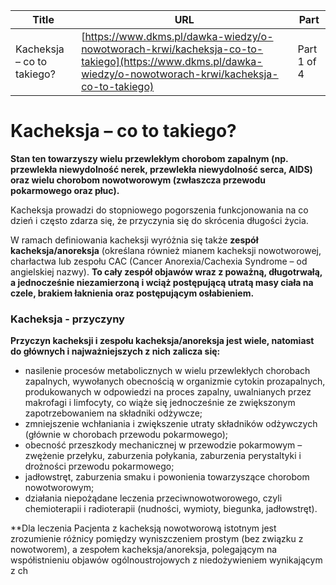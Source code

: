 | **Title**       | **URL**           | **Part**              |
|-----------------|-------------------|-----------------------|
| Kacheksja – co to takiego?         | [https://www.dkms.pl/dawka-wiedzy/o-nowotworach-krwi/kacheksja-co-to-takiego](https://www.dkms.pl/dawka-wiedzy/o-nowotworach-krwi/kacheksja-co-to-takiego)    | Part 1 of 4          |

# Kacheksja – co to takiego?

**Stan ten towarzyszy wielu przewlekłym chorobom zapalnym (np. przewlekła niewydolność nerek, przewlekła niewydolność serca, AIDS) oraz wielu chorobom nowotworowym (zwłaszcza przewodu pokarmowego oraz płuc).**


Kacheksja prowadzi do stopniowego pogorszenia funkcjonowania na co dzień i często zdarza się, że przyczynia się do skrócenia długości życia.


W ramach definiowania kacheksji wyróżnia się także **zespół kacheksja/anoreksja** (określana również mianem kacheksji nowotworowej, charłactwa lub zespołu CAC (Cancer Anorexia/Cachexia Syndrome – od angielskiej nazwy). **To cały zespół objawów wraz z poważną, długotrwałą, a jednocześnie niezamierzoną i wciąż postępującą utratą masy ciała na czele, brakiem łaknienia oraz postępującym osłabieniem.**


### Kacheksja \- przyczyny


**Przyczyn kacheksji i zespołu kacheksja/anoreksja jest wiele, natomiast do głównych i najważniejszych z nich zalicza się:**


* nasilenie procesów metabolicznych w wielu przewlekłych chorobach zapalnych, wywołanych obecnością w organizmie cytokin prozapalnych, produkowanych w odpowiedzi na proces zapalny, uwalnianych przez makrofagi i limfocyty, co wiąże się jednocześnie ze zwiększonym zapotrzebowaniem na składniki odżywcze;
* zmniejszenie wchłaniania i zwiększenie utraty składników odżywczych (głównie w chorobach przewodu pokarmowego);
* obecność przeszkody mechanicznej w przewodzie pokarmowym – zwężenie przełyku, zaburzenia połykania, zaburzenia perystaltyki i drożności przewodu pokarmowego;
* jadłowstręt, zaburzenia smaku i powonienia towarzyszące chorobom nowotworowym;
* działania niepożądane leczenia przeciwnowotworowego, czyli chemioterapii i radioterapii (nudności, wymioty, biegunka, jadłowstręt).


**Dla leczenia Pacjenta z kacheksją nowotworową istotnym jest zrozumienie różnicy pomiędzy wyniszczeniem prostym (bez związku z nowotworem), a zespołem kacheksja/anoreksja, polegającym na współistnieniu objawów ogólnoustrojowych z niedożywieniem wynikającym z ch